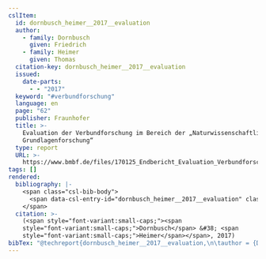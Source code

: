 ```yaml
---
cslItem:
  id: dornbusch_heimer__2017__evaluation
  author:
    - family: Dornbusch
      given: Friedrich
    - family: Heimer
      given: Thomas
  citation-key: dornbusch_heimer__2017__evaluation
  issued:
    date-parts:
      - - "2017"
  keyword: "#verbundforschung"
  language: en
  page: "62"
  publisher: Fraunhofer
  title: >-
    Evaluation der Verbundforschung im Bereich der „Naturwissenschaftlichen
    Grundlagenforschung“
  type: report
  URL: >-
    https://www.bmbf.de/files/170125_Endbericht_Evaluation_Verbundforschung_NWGF.pdf
tags: []
rendered:
  bibliography: |-
    <span class="csl-bib-body">
      <span data-csl-entry-id="dornbusch_heimer__2017__evaluation" class="csl-entry"><span class='author-bib'>Dornbusch, &#38; Heimer, T.</span>. <span class='date-bib'>(2017)</span>. <span class='title'><i><b><span style="font-style:normal;">Evaluation der Verbundforschung im Bereich der „Naturwissenschaftlichen Grundlagenforschung“</span></b></i></span> (S. 62). Fraunhofer. <span class='URL'><a href='https://www.bmbf.de/files/170125_Endbericht_Evaluation_Verbundforschung_NWGF.pdf'>LINK</a></span></span>
    </span>
  citation: >-
    (<span style="font-variant:small-caps;"><span
    style="font-variant:small-caps;">Dornbusch</span> &#38; <span
    style="font-variant:small-caps;">Heimer</span></span>, 2017)
bibTex: "@techreport{dornbusch_heimer__2017__evaluation,\n\tauthor = {Dornbusch, Friedrich and Heimer, Thomas},\n\tyear = {2017},\n\tpages = {62},\n\tinstitution = {Fraunhofer},\n\ttitle = {Evaluation der {Verbundforschung} im {Bereich} der \\quotedblbase{}{Naturwissenschaftlichen} {Grundlagenforschung}``},\n\turl = {https://www.bmbf.de/files/170125_Endbericht_Evaluation_Verbundforschung_NWGF.pdf},\n}\n\n"
---
```

